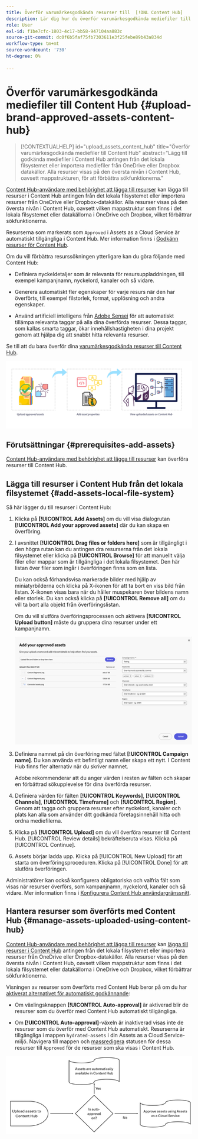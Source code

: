 ```yaml
---
title: Överför varumärkesgodkända resurser till  [!DNL Content Hub]
description: Lär dig hur du överför varumärkesgodkända mediefiler till Content Hub
role: User
exl-id: f1be7cfc-1803-4c17-bb58-947104aa883c
source-git-commit: dc0f6b5faf75fb7303611e3f25febe89b43a834d
workflow-type: tm+mt
source-wordcount: '730'
ht-degree: 0%

---
```


# Överför varumärkesgodkända mediefiler till Content Hub {#upload-brand-approved-assets-content-hub}

>[!CONTEXTUALHELP]
>id="upload_assets_content_hub"
>title="Överför varumärkesgodkända mediefiler till Content Hub"
>abstract="Lägg till godkända mediefiler i Content Hub antingen från det lokala filsystemet eller importera mediefiler från OneDrive eller Dropbox datakällor. Alla resurser visas på den översta nivån i Content Hub, oavsett mappstrukturen, för att förbättra sökfunktionerna."

[Content Hub-användare med behörighet att lägga till resurser](/help/assets/deploy-content-hub.md#onboard-content-hub-users-add-assets) kan lägga till resurser i Content Hub antingen från det lokala filsystemet eller importera resurser från OneDrive eller Dropbox-datakällor. Alla resurser visas på den översta nivån i Content Hub, oavsett vilken mappstruktur som finns i det lokala filsystemet eller datakällorna i OneDrive och Dropbox, vilket förbättrar sökfunktionerna.

Resurserna som markerats som `Approved` i Assets as a Cloud Service är automatiskt tillgängliga i Content Hub. Mer information finns i [Godkänn resurser för Content Hub](/help/assets/approve-assets-content-hub.md).

Om du vill förbättra resurssökningen ytterligare kan du göra följande med Content Hub:

* Definiera nyckeldetaljer som är relevanta för resursuppladdningen, till exempel kampanjnamn, nyckelord, kanaler och så vidare.

* Generera automatiskt fler egenskaper för varje resurs när den har överförts, till exempel filstorlek, format, upplösning och andra egenskaper.

* Använd artificiell intelligens från [Adobe Sensei](https://www.adobe.com/sensei.html) för att automatiskt tillämpa relevanta taggar på alla dina överförda resurser. Dessa taggar, som kallas smarta taggar, ökar innehållshastigheten i dina projekt genom att hjälpa dig att snabbt hitta relevanta resurser.

Se till att du bara överför dina [varumärkesgodkända resurser till Content Hub](/help/assets/approve-assets.md).

![Överför varumärkesgodkända resurser](assets/upload-brand-approved-assets.png)

## Förutsättningar {#prerequisites-add-assets}

[Content Hub-användare med behörighet att lägga till resurser](/help/assets/deploy-content-hub.md#onboard-content-hub-users-add-assets) kan överföra resurser till Content Hub.

## Lägga till resurser i Content Hub från det lokala filsystemet {#add-assets-local-file-system}

Så här lägger du till resurser i Content Hub:

1. Klicka på **[!UICONTROL Add Assets]** om du vill visa dialogrutan **[!UICONTROL Add your approved assets]** där du kan skapa en överföring.

1. I avsnittet **[!UICONTROL Drag files or folders here]** som är tillgängligt i den högra rutan kan du antingen dra resurserna från det lokala filsystemet eller klicka på **[!UICONTROL Browse]** för att manuellt välja filer eller mappar som är tillgängliga i det lokala filsystemet. Den här listan över filer som ingår i överföringen finns som en lista.


   Du kan också förhandsvisa markerade bilder med hjälp av miniatyrbilderna och klicka på X-ikonen för att ta bort en viss bild från listan. X-ikonen visas bara när du håller muspekaren över bildens namn eller storlek. Du kan också klicka på **[!UICONTROL Remove all]** om du vill ta bort alla objekt från överföringslistan.

   Om du vill slutföra överföringsprocessen och aktivera **[!UICONTROL Upload button]** måste du gruppera dina resurser under ett kampanjnamn.

   ![Överför resurser till Content Hub](assets/upload-assets-content-hub.png)

1. Definiera namnet på din överföring med fältet **[!UICONTROL Campaign name]**. Du kan använda ett befintligt namn eller skapa ett nytt. I Content Hub finns fler alternativ när du skriver namnet. <!--You can define multiple Campaign names for your upload. While you are typing a name, either click anywhere else within the dialog box or press the `,` (Comma) key to register the name.-->

   Adobe rekommenderar att du anger värden i resten av fälten och skapar en förbättrad sökupplevelse för dina överförda resurser.

1. Definiera värden för fälten **[!UICONTROL Keywords]**, **[!UICONTROL Channels]**, **[!UICONTROL Timeframe]** och **[!UICONTROL Region]**. Genom att tagga och gruppera resurser efter nyckelord, kanaler och plats kan alla som använder ditt godkända företagsinnehåll hitta och ordna mediefilerna.

1. Klicka på **[!UICONTROL Upload]** om du vill överföra resurser till Content Hub. [!UICONTROL Review details] bekräftelseruta visas. Klicka på [!UICONTROL Continue].

1. Assets börjar ladda upp. Klicka på [!UICONTROL New Upload] för att starta om överföringsproceduren. Klicka på [!UICONTROL Done] för att slutföra överföringen.

Administratörer kan också konfigurera obligatoriska och valfria fält som visas när resurser överförs, som kampanjnamn, nyckelord, kanaler och så vidare. Mer information finns i [Konfigurera Content Hub användargränssnitt](configure-content-hub-ui-options.md#configure-upload-options-content-hub).

## Hantera resurser som överförts med Content Hub {#manage-assets-uploaded-using-content-hub}

[Content Hub-användare med behörighet att lägga till resurser](/help/assets/deploy-content-hub.md#onboard-content-hub-users-add-assets) kan [lägga till resurser i Content Hub](/help/assets/upload-brand-approved-assets.md) antingen från det lokala filsystemet eller importera resurser från OneDrive eller Dropbox-datakällor. Alla resurser visas på den översta nivån i Content Hub, oavsett vilken mappstruktur som finns i det lokala filsystemet eller datakällorna i OneDrive och Dropbox, vilket förbättrar sökfunktionerna.

Visningen av resurser som överförts med Content Hub beror på om du har [aktiverat alternativet för automatiskt godkännande](/help/assets/configure-content-hub-ui-options.md#configure-import-options-content-hub):

* Om växlingsknappen **[!UICONTROL Auto-approval]** är aktiverad blir de resurser som du överför med Content Hub automatiskt tillgängliga.

* Om **[!UICONTROL Auto-approval]**-växeln är inaktiverad visas inte de resurser som du överför med Content Hub automatiskt. Resurserna är tillgängliga i mappen `hydrated-assets` i din Assets as a Cloud Service-miljö. Navigera till mappen och [massredigera](#bulk-approve-assets-content-hub) statusen för dessa resurser till `Approved` för de resurser som ska visas i Content Hub.

![Content Hub godkännandeprocess](/help/assets/assets/content-hub-approval.png)
